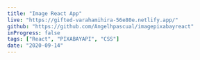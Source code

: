 ```yaml
---
title: "Image React App"
live: "https://gifted-varahamihira-56e80e.netlify.app/"
github: "https://github.com/Angelhpascual/imagepixabayreact"
inProgress: false
tags: ["React", "PIXABAYAPI", "CSS"]
date: "2020-09-14"
---
```

